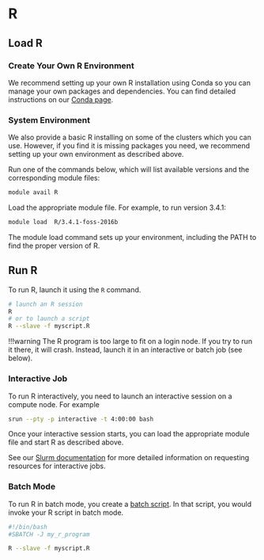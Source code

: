 # R

## Load R

### Create Your Own R Environment

We recommend setting up your own R installation using Conda so you can manage your own packages and dependencies. You can find detailed instructions on our [Conda page](/clusters-at-yale/guides/conda).

### System Environment

We also provide a basic R installing on some of the clusters which you can use. However, if you find it is missing packages you need, we recommend setting up your own environment as described above.

Run one of the commands below, which will list available versions and the corresponding module files:

``` bash
module avail R
```

Load the appropriate module file. For example, to run version 3.4.1:

``` bash
module load  R/3.4.1-foss-2016b
```

The module load command sets up your environment, including the PATH to find the proper version of R.

## Run R

To run R, launch it using the `R` command.

``` bash
# launch an R session
R
# or to launch a script
R --slave -f myscript.R
```

!!!warning
    The R program is too large to fit on a login node. If you try to run it there, it will crash. Instead, launch it in an interactive or batch job (see below).

### Interactive Job

To run R interactively, you need to launch an interactive session on a compute node. For example

``` bash
srun --pty -p interactive -t 4:00:00 bash
```

Once your interactive session starts, you can load the appropriate module file and start R as described above.

See our [Slurm documentation](/clusters-at-yale/job-scheduling) for more detailed information on requesting resources for interactive jobs.

### Batch Mode

To run R in batch mode, you create a [batch script](/clusters-at-yale/job-scheduling). In that script, you would invoke your R script in batch mode.

``` bash
#!/bin/bash
#SBATCH -J my_r_program

R --slave -f myscript.R
```
